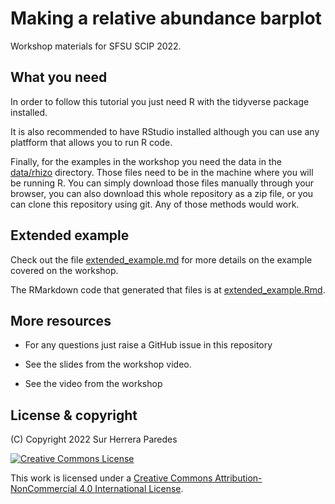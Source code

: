 # Making a relative abundance barplot

Workshop materials for SFSU SCIP 2022.

## What you need

In order to follow this tutorial you just need R
with the tidyverse package installed.

It is also recommended to have RStudio installed
although you can use any platfform that allows you
to run R code.

Finally, for the examples in the workshop you
need the data in the [data/rhizo](data/rhizo)
directory. Those files need to be in the machine where
you will be running R. You can simply download those files
manually through your browser, you can also download this
whole repository as a zip file, or you can clone this
repository using git. Any of those methods would work.

## Extended example

Check out the file [extended_example.md](extended_example.md)
for more details on the example covered on the workshop.

The RMarkdown code that generated that files is at
[extended_example.Rmd](extended_example.Rmd).

## More resources

* For any questions just raise a GitHub issue in this repository

* See the slides from the workshop video.

* See the video from the workshop

## License & copyright

(C) Copyright 2022 Sur Herrera Paredes

[![Creative Commons License](https://i.creativecommons.org/l/by-nc/4.0/88x31.png)](LICENSE)

This work is licensed under a 
[Creative Commons Attribution-NonCommercial 4.0 International License](http://creativecommons.org/licenses/by-nc/4.0/).

